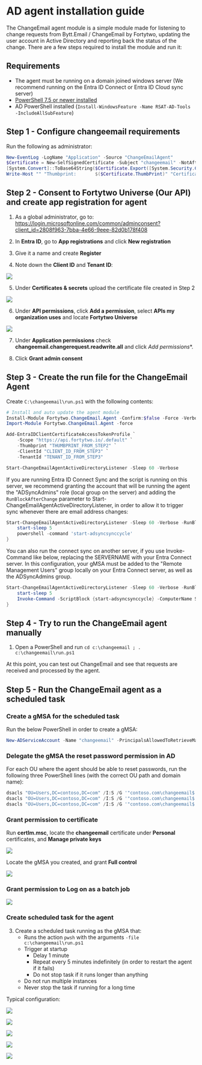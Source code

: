 # AD agent installation guide

The ChangeEmail agent module is a simple module made for listening to change requests from Bytt.Email / ChangeEmail by Fortytwo, updating the user account in Active Directory and reporting back the status of the change. There are a few steps required to install the module and run it:

## Requirements

- The agent must be running on a domain joined windows server (We recommend running on the Entra ID Connect or Entra ID Cloud sync server)
- [PowerShell 7.5 or newer installed](https://learn.microsoft.com/en-us/powershell/scripting/install/installing-powershell-on-windows#msi)
- AD PowerShell installed (```Install-WindowsFeature -Name RSAT-AD-Tools -IncludeAllSubFeature```)

## Step 1 - Configure changeemail requirements

Run the following as administrator:

```PowerShell
New-EventLog -LogName "Application" -Source "ChangeEmailAgent"
$Certificate = New-SelfSignedCertificate -Subject "changeemail" -NotAfter (Get-Date).AddYears(100)
[System.Convert]::ToBase64String($Certificate.Export([System.Security.Cryptography.X509Certificates.X509ContentType]::Cert), "InsertLineBreaks") | Set-Content -Path "changeemail-$($env:COMPUTERNAME).cer"
Write-Host "" "Thumbprint:       $($Certificate.ThumbPrint)" "Certificate file: changeemail-$($env:COMPUTERNAME).cer" "" -Separator "`n"
```

## Step 2 - Consent to Fortytwo Universe (Our API) and create app registration for agent

1. As a global administrator, go to: https://login.microsoftonline.com/common/adminconsent?client_id=2808f963-7bba-4e66-9eee-82d0b178f408

2. In **Entra ID**, go to **App registrations** and click **New registration**

3. Give it a name and create **Register**

4. Note down the **Client ID** and **Tenant ID**:

![](media/20250905140155.png)

5. Under **Certificates & secrets** upload the certificate file created in Step 2

![](media/20250905140307.png)

6. Under **API permissions**, click **Add a permission**, select **APIs my organization uses** and locate **Fortytwo Universe**

![](media/20250905140407.png)

7. Under **Application permissions** check **changeemail.changerequest.readwrite.all** and click *Add permissions**.

8. Click **Grant admin consent**

## Step 3 - Create the run file for the ChangeEmail Agent

Create ```C:\changeemail\run.ps1``` with the following contents:

```PowerShell
# Install and auto update the agent module
Install-Module Fortytwo.ChangeEmail.Agent -Confirm:$false -Force -Verbose -Scope CurrentUser
Import-Module Fortytwo.ChangeEmail.Agent -force

Add-EntraIDClientCertificateAccessTokenProfile `
    -Scope "https://api.fortytwo.io/.default" `
    -Thumbprint "THUMBPRINT_FROM_STEP2" `
    -ClientId "CLIENT_ID_FROM_STEP3" `
    -TenantId "TENANT_ID_FROM_STEP3"

Start-ChangeEmailAgentActiveDirectoryListener -Sleep 60 -Verbose
```

If you are running Entra ID Connect Sync and the script is running on this server, we recommend granting the account that will be running the agent the "ADSyncAdmins" role (local group on the server) and adding the ```RunBlockAfterChange``` parameter to Start-ChangeEmailAgentActiveDirectoryListener, in order to allow it to trigger sync whenever there are email address changes:

```PowerShell
Start-ChangeEmailAgentActiveDirectoryListener -Sleep 60 -Verbose -RunBlockAfterChange {
    start-sleep 5
    powershell -command 'start-adsyncsynccycle'
}
```

You can also run the connect sync on another server, if you use Invoke-Command like below, replacing the SERVERNAME with your Entra Connect server. In this configuration, your gMSA must be added to the "Remote Management Users" group locally on your Entra Connect server, as well as the ADSyncAdmins group.

```PowerShell
Start-ChangeEmailAgentActiveDirectoryListener -Sleep 60 -Verbose -RunBlockAfterChange {
    start-sleep 5
    Invoke-Command -ScriptBlock {start-adsyncsynccycle} -ComputerName SERVERNAME
}
```

## Step 4 - Try to run the ChangeEmail agent manually

1. Open a PowerShell and run ```cd c:\changeemail ; . c:\changeemail\run.ps1```

At this point, you can test out ChangeEmail and see that requests are received and processed by the agent.

## Step 5 - Run the ChangeEmail agent as a scheduled task

### Create a gMSA for the scheduled task

Run the below PowerShell in order to create a gMSA:

```PowerShell
New-ADServiceAccount -Name "changeemail" -PrincipalsAllowedToRetrieveManagedPassword "SERVERNAME$" -DNSHostname "bytt.email"
```

### Delegate the gMSA the reset password permission in AD

For each OU where the agent should be able to reset passwords, run the following three PowerShell lines (with the correct OU path and domain name):

```PowerShell
dsacls "OU=Users,DC=contoso,DC=com" /I:S /G '"contoso.com\changeemail$:rpwp;mail";user'
dsacls "OU=Users,DC=contoso,DC=com" /I:S /G '"contoso.com\changeemail$:rpwp;userPrincipalName";user'
dsacls "OU=Users,DC=contoso,DC=com" /I:S /G '"contoso.com\changeemail$:rpwp;proxyAddresses";user'
```

### Grant permission to certificate

Run **certlm.msc**, locate the **changeemail** certificate under **Personal** certificates, and **Manage private keys**

![](media/20250922140138.png)

Locate the gMSA you created, and grant **Full control**

![](media/20250922134853.png)

### Grant permission to Log on as a batch job

![](media/20250922134729.png)

### Create scheduled task for the agent

3. Create a scheduled task running as the gMSA that:
    - Runs the action ```pwsh``` with the arguments ```-file c:\changeemail\run.ps1```
    - Trigger at startup
        - Delay 1 minute
        - Repeat every 5 minutes indefinitely (in order to restart the agent if it fails)
        - Do not stop task if it runs longer than anything
    - Do not run multiple instances
    - Never stop the task if running for a long time

Typical configuration:

![](media/20250926093225.png)

![](media/20250926093723.png)

![](media/20250926093734.png)

![](media/20250926093754.png)

![](media/20250926093823.png)